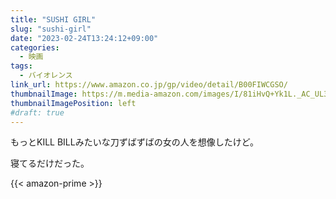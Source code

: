 ```yaml
---
title: "SUSHI GIRL"
slug: "sushi-girl"
date: "2023-02-24T13:24:12+09:00"
categories:
  - 映画
tags:
  - バイオレンス
link_url: https://www.amazon.co.jp/gp/video/detail/B00FIWCGSO/
thumbnailImage: https://m.media-amazon.com/images/I/81iHvQ+Yk1L._AC_UL320_.jpg
thumbnailImagePosition: left
#draft: true
---
```

もっとKILL BILLみたいな刀ずばずばの女の人を想像したけど。
<!--more-->
寝てるだけだった。

{{< amazon-prime >}}
